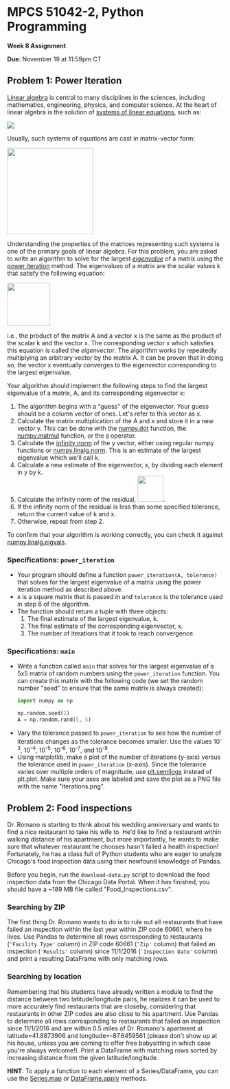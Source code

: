 # MPCS 51042-2, Python Programming

**Week 8 Assignment**

**Due**: November 19 at 11:59pm CT

## Problem 1: Power Iteration

[Linear algebra](https://en.wikipedia.org/wiki/Linear_algebra) is central to many disciplines in the sciences, including mathematics, engineering, physics, and computer science. At the heart of linear algebra is the solution of [systems of linear equations](https://en.wikipedia.org/wiki/System_of_linear_equations), such as:

<img src="https://wikimedia.org/api/rest_v1/media/math/render/svg/d691839a2b284331b58b0820654d32e101e26a03" />

Usually, such systems of equations are cast in matrix-vector form:

<img src="http://latex2png.com/output//latex_32ccf6bfaaa319fbc2ee96110136e276.png" width="200" />

Understanding the properties of the matrices representing such systems is one of the primary goals of linear algebra. For this problem, you are asked to write an algorithm to solve for the largest [*eigenvalue*](https://en.wikipedia.org/wiki/Eigenvalues_and_eigenvectors) of a matrix using the [power iteration](https://en.wikipedia.org/wiki/Power_iteration) method. The eigenvalues of a matrix are the scalar values k that satisfy the following equation:

<img src="http://latex2png.com/output//latex_32b2ecfc8f1706dd54ad10856b151a95.png" width="100" />

i.e., the product of the matrix A and a vector x is the same as the product of the scalar k and the vector x. The corresponding vector x which satisfies this equation is called the *eigenvector*. The algorithm works by repeatedly multiplying an arbitrary vector by the matrix A. It can be proven that in doing so, the vector x eventually converges to the eigenvector corresponding to the largest eigenvalue.

Your algorithm should implement the following steps to find the largest eigenvalue of a matrix, A, and its corresponding eigenvector x:

1. The algorithm begins with a "guess" of the eigenvector. Your guess should be a column vector of ones. Let's refer to this vector as x.
2. Calculate the matrix multiplication of the A and x and store it in a new vector y. This can be done with the [numpy.dot](https://docs.scipy.org/doc/numpy-1.13.0/reference/generated/numpy.dot.html) function, the [numpy.matmul](https://docs.scipy.org/doc/numpy-1.13.0/reference/generated/numpy.matmul.html) function, or the `@` operator.
3. Calculate the [infinity norm](http://mathworld.wolfram.com/L-Infinity-Norm.html) of the y vector, either using regular numpy functions or [numpy.linalg.norm](https://docs.scipy.org/doc/numpy-1.13.0/reference/generated/numpy.linalg.norm.html). This is an estimate of the largest eigenvalue which we'll call k.
4.  Calculate a new estimate of the eigenvector, x, by dividing each element in y by k.
5.  Calculate the infinity norm of the residual, <img src="http://latex2png.com/output//latex_ccac517afce41ee8e0632cf9594e4020.png" width="60">.
6.  If the infinity norm of the residual is less than some specified tolerance, return the current value of k and x.
7.  Otherwise, repeat from step 2.

To confirm that your algorithm is working correctly, you can check it against [numpy.linalg.eigvals](https://docs.scipy.org/doc/numpy-1.13.0/reference/generated/numpy.linalg.eigvals.html).

### Specifications: `power_iteration`

- Your program should define a function `power_iteration(A, tolerance)` that solves for the largest eigenvalue of a matrix using the power iteration method as described above.
- `A` is a square matrix that is passed in and `tolerance` is the tolerance used in step 6 of the algorithm.
- The function should return a tuple with three objects:
  1. The final estimate of the largest eigenvalue, k.
  2. The final estimate of the corresponding eigenvector, x.
  3. The number of iterations that it took to reach convergence.

### Specifications: `main`

- Write a function called `main` that solves for the largest eigenvalue of a 5x5 matrix of random numbers using the `power_iteration` function. You can create this matrix with the following code (we set the random number "seed" to ensure that the same matrix is always created): 
    ```python
    import numpy as np

    np.random.seed(1)
    A = np.random.rand(5, 5)
    ```
- Vary the tolerance passed to `power_iteration` to see how the number of iterations changes as the tolerance becomes smaller. Use the values 10<sup>-3</sup>, 10<sup>-4</sup>, 10<sup>-5</sup>, 10<sup>-6</sup>, 10<sup>-7</sup>, and 10<sup>-8</sup>.
- Using matplotlib, make a plot of the number of iterations (y-axis) versus the tolerance used in `power_iteration` (x-axis). Since the tolerance varies over multiple orders of magnitude, use [plt.semilogx](https://matplotlib.org/api/pyplot_api.html#matplotlib.pyplot.semilogx) instead of plt.plot. Make sure your axes are labeled and save the plot as a PNG file with the name "iterations.png".

## Problem 2: Food inspections

Dr. Romano is starting to think about his wedding anniversary and wants to find a nice restaurant to take his wife to. He'd like to find a restaurant within walking distance of his apartment, but more importantly, he wants to make sure that whatever restaurant he chooses hasn't failed a health inspection! Fortunately, he has a class full of Python students who are eager to analyze Chicago's food inspection data using their newfound knowledge of Pandas.

Before you begin, run the `download-data.py` script to download the food inspection data from the Chicago Data Portal. When it has finished, you should have a ~189 MB file called "Food_Inspections.csv".

### Searching by ZIP

The first thing Dr. Romano wants to do is to rule out all restaurants that have failed an inspection within the last year within ZIP code 60661, where he lives. Use Pandas to determine all rows corresponding to restaurants (`'Facility Type'` column) in ZIP code 60661 (`'Zip'` column) that failed an inspection (`'Results'` column) since 11/1/2016 (`'Inspection Date'` column) and print a resulting DataFrame with only matching rows.

### Searching by location

Remembering that his students have already written a module to find the distance between two latitude/longitude pairs, he realizes it can be used to more accurately find restaurants that are closeby, considering that restaurants in other ZIP codes are also close to his apartment. Use Pandas to determine all rows corresponding to restaurants that failed an inspection since 11/1/2016 and are within 0.5 miles of Dr. Romano's apartment at latitude=41.8873906 and longitude=-87.6459561 (please don't show up at his house, unless you are coming to offer free babysitting in which case you're always welcome!). Print a DataFrame with matching rows sorted by increasing distance from the given latitude/longitude.

**HINT**: To apply a function to each element of a Series/DataFrame, you can use the [Series.map](https://pandas.pydata.org/pandas-docs/stable/generated/pandas.Series.map.html) or [DataFrame.apply](https://pandas.pydata.org/pandas-docs/stable/generated/pandas.DataFrame.apply.html) methods.